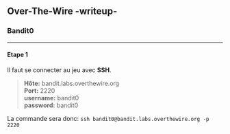 ## Over-The-Wire -writeup-
### Bandit0

---
#### Etape 1

Il faut se connecter au jeu avec **SSH**.

> **Hôte:** bandit.labs.overthewire.org  
> **Port:** 2220  
> **username:** bandit0  
> **password:** bandit0

La commande sera donc: `ssh bandit0@bandit.labs.overthewire.org -p 2220`
